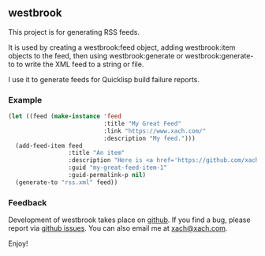 ## westbrook

This project is for generating RSS feeds.

It is used by creating a westbrook:feed object, adding westbrook:item
objects to the feed, then using westbrook:generate or
westbrook:generate-to to write the XML feed to a string or file.

I use it to generate feeds for Quicklisp build failure reports.

### Example

```lisp
(let ((feed (make-instance 'feed
                           :title "My Great Feed"
                           :link "https://www.xach.com/"
                           :description "My feed.")))
  (add-feed-item feed
                 :title "An item"
                 :description "Here is <a href='https://github.com/xach/vecto/'>vecto</a>!"
                 :guid "my-great-feed-item-1"
                 :guid-permalink-p nil)
  (generate-to "rss.xml" feed))
```

### Feedback

Development of westbrook takes place on
[github](https://github.com/xach/westbrook/). If you find a bug, please
report via [github
issues](https://github.com/xach/westbrook/issues). You can also email
me at [xach@xach.com](mailto:xach@xach.com).

Enjoy!

